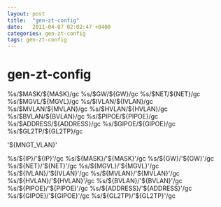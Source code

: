 ```yaml
---
layout: post
title:  "gen-zt-config"
date:   2011-04-07 02:02:47 +0400
categories: gen-zt-config
tags: gen-zt-config
---
```


# gen-zt-config
%s/\$MASK/\$\{MASK\}/gc
%s/\$GW/\$\{GW\}/gc
%s/\$NET/\$\{NET\}/gc
%s/\$MGVL/\$\{MGVL\}/gc
%s/\$IVLAN/\$\{IVLAN\}/gc
%s/\$MVLAN/\$\{MVLAN\}/gc
%s/\$HVLAN/\$\{HVLAN\}/gc
%s/\$BVLAN/\$\{BVLAN\}/gc
%s/\$PIPOE/\$\{PIPOE\}/gc
%s/\$ADDRESS/\$\{ADDRESS\}/gc
%s/\$GIPOE/\$\{GIPOE\}/gc
%s/\$GL2TP/\$\{GL2TP\}/gc



'${MNGT_VLAN}'







%s/\$\{IP\}/\'\$\{IP\}\'/gc
%s/\$\{MASK\}/\'\$\{MASK\}\'/gc
%s/\$\{GW\}/\'\$\{GW\}\'/gc
%s/\$\{NET\}/\'\$\{NET\}\'/gc
%s/\$\{MGVL\}/\'\$\{MGVL\}\'/gc
%s/\$\{IVLAN\}/\'\$\{IVLAN\}\'/gc
%s/\$\{MVLAN\}/\'\$\{MVLAN\}\'/gc
%s/\$\{HVLAN\}/\'\$\{HVLAN\}\'/gc
%s/\$\{BVLAN\}/\'\$\{BVLAN\}\'/gc
%s/\$\{PIPOE\}/\'\$\{PIPOE\}\'/gc
%s/\$\{ADDRESS\}/\'\$\{ADDRESS\}\'/gc
%s/\$\{GIPOE\}/\'\$\{GIPOE\}\'/gc
%s/\$\{GL2TP\}/\'\$\{GL2TP\}\'/gc
